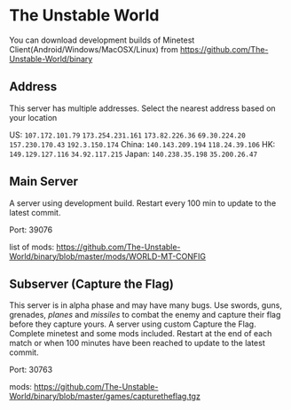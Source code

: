 # The Unstable World

You can download development builds of Minetest Client(Android/Windows/MacOSX/Linux) from https://github.com/The-Unstable-World/binary

## Address

This server has multiple addresses. Select the nearest address based on your location

US: `107.172.101.79` `173.254.231.161` `173.82.226.36` `69.30.224.20` `157.230.170.43` `192.3.150.174`
China: `140.143.209.194` `118.24.39.106`
HK: `149.129.127.116` `34.92.117.215`
Japan: `140.238.35.198` `35.200.26.47`

## Main Server

A server using development build. Restart every 100 min to update to the latest commit.

Port: 39076

list of mods: https://github.com/The-Unstable-World/binary/blob/master/mods/WORLD-MT-CONFIG


## Subserver (Capture the Flag)

This server is in alpha phase and may have many bugs. Use swords, guns, grenades, *planes* and *missiles* to combat the enemy and capture their flag before they capture yours. A server using custom Capture the Flag. Complete minetest and some mods included. Restart at the end of each match or when 100 minutes have been reached to update to the latest commit.

Port: 30763

mods: https://github.com/The-Unstable-World/binary/blob/master/games/capturetheflag.tgz
